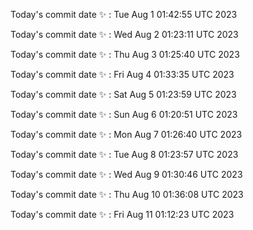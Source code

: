 Today's commit date ✨ : Tue Aug 1 01:42:55 UTC 2023 

Today's commit date ✨ : Wed Aug 2 01:23:11 UTC 2023 

Today's commit date ✨ : Thu Aug 3 01:25:40 UTC 2023 

Today's commit date ✨ : Fri Aug 4 01:33:35 UTC 2023 

Today's commit date ✨ : Sat Aug 5 01:23:59 UTC 2023 

Today's commit date ✨ : Sun Aug 6 01:20:51 UTC 2023 

Today's commit date ✨ : Mon Aug 7 01:26:40 UTC 2023 

Today's commit date ✨ : Tue Aug 8 01:23:57 UTC 2023 

Today's commit date ✨ : Wed Aug 9 01:30:46 UTC 2023 

Today's commit date ✨ : Thu Aug 10 01:36:08 UTC 2023 

Today's commit date ✨ : Fri Aug 11 01:12:23 UTC 2023 

